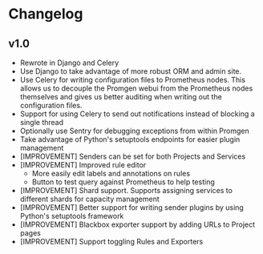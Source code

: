 # Changelog

## v1.0
*  Rewrote in Django and Celery
  * Use Django to take advantage of more robust ORM and admin site.
  * Use Celery for writing configuration files to Prometheus nodes. This allows
    us to decouple the Promgen webui from the Prometheus nodes themselves and
    gives us better auditing when writing out the configuration files.
  * Support for using Celery to send out notifications instead of blocking a
    single thread
  * Optionally use Sentry for debugging exceptions from within Promgen
  * Take advantage of Python's setuptools endpoints for easier plugin management
* [IMPROVEMENT] Senders can be set for both Projects and Services
* [IMPROVEMENT] Improved rule editor
  * More easily edit labels and annotations on rules
  * Button to test query against Prometheus to help testing
* [IMPROVEMENT] Shard support. Supports assigning services to different shards
  for capacity management
* [IMPROVEMENT] Better support for writing sender plugins by using Python's
  setuptools framework
* [IMPROVEMENT] Blackbox exporter support by adding URLs to Project pages
* [IMPROVEMENT] Support toggling Rules and Exporters
